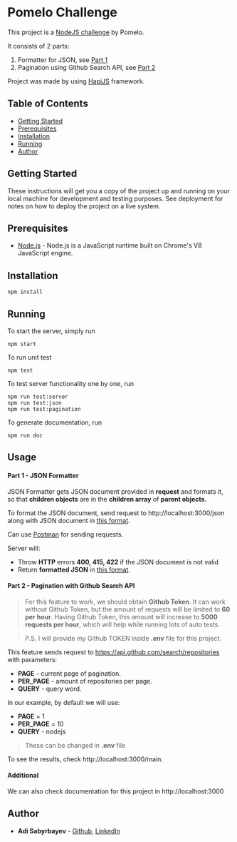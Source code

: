 # Pomelo Challenge

This project is a [NodeJS challenge](https://github.com/pomelofashion/challenges/tree/master/challenge-nodejs) by Pomelo.

It consists of 2 parts:
1) Formatter for JSON, see [Part 1](https://github.com/pomelofashion/challenges/tree/master/challenge-nodejs#part-1)
2) Pagination using Github Search API, see [Part 2](https://github.com/pomelofashion/challenges/tree/master/challenge-nodejs#part-2)

Project was made by using [HapiJS](https://hapi.dev/) framework. 

## Table of Contents

- [Getting Started](#getting-started)
- [Prerequisites](#prerequisites)
- [Installation](#installation)
- [Running](#running)
- [Author](#author)

## Getting Started

These instructions will get you a copy of the project up and running on your local machine for development and testing purposes. See deployment for notes on how to deploy the project on a live system.

## Prerequisites

- [Node.js](https://nodejs.org/en/) - Node.js is a JavaScript runtime built on Chrome's V8 JavaScript engine. 

## Installation

```
npm install
```

## Running

To start the server, simply run
```
npm start
```

To run unit test
```
npm test
```

To test server functionality one by one, run
```
npm run test:server
npm run test:json
npm run test:pagination
```
To generate documentation, run
```
npm run doc
```
## Usage

#### Part 1 - JSON Formatter

JSON Formatter gets JSON document provided in **request** and formats
it, so that **children objects** are in the **children
array** of **parent objects.**

To format the JSON document, send request to http://localhost:3000/json 
along with JSON document in [this format](https://github.com/pomelofashion/challenges/tree/master/challenge-nodejs#appendix-1-input). 

Can use [Postman](https://www.postman.com/) for sending requests.

Server will:
- Throw **HTTP** errors **400, 415, 422** if the JSON document is not valid
- Return **formatted JSON** in [this format](https://github.com/pomelofashion/challenges/tree/master/challenge-nodejs#appending-2-output).

#### Part 2 - Pagination with Github Search API

> For this feature to work, we should obtain **Github Token**.
It can work without Github Token, but the amount of requests will be limited to **60 per hour**.
Having Github Token, this amount will increase to **5000 requests per hour**, which will help
while running lots of auto tests.

>P.S. I will provide my Github TOKEN inside **.env** file for this project.

This feature sends request to https://api.github.com/search/repositories 
with parameters:
- **PAGE** - current page of pagination.
- **PER_PAGE** - amount of repositories per page.
- **QUERY** - query word.

In our example, by default we will use:
- **PAGE** = 1
- **PER_PAGE** = 10
- **QUERY** - nodejs

> These can be changed in **.env** file


To see the results, check http://localhost:3000/main.

#### Additional

We can also check documentation for this project in http://localhost:3000

## Author

* **Adi Sabyrbayev** - [Github](https://github.com/madrigals1), [LinkedIn](https://www.linkedin.com/in/madrigals1/)
